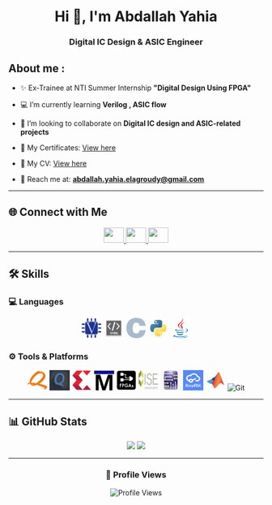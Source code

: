 <h1 align="center">Hi 👋, I'm Abdallah Yahia</h1>
<h3 align="center"> Digital IC Design & ASIC Engineer</h3>
  
## About me :

<picture> 

</picture>

- ✨ Ex-Trainee at NTI Summer Internship **"Digital Design Using FPGA"**

- 💻 I’m currently learning **Verilog , ASIC flow**

- 🤝 I’m looking to collaborate on **Digital IC design and ASIC-related projects**

- 📌 My Certificates: [View here](https://drive.google.com/drive/folders/1PSKc5ty9PWCybV36b8lyjOq-8tHzMy70?usp=sharing)

- 📄 My CV: [View here](https://drive.google.com/file/d/1LP-78kMHdRtCHeAtxfA4K2KVZfv0Vb1u/view?usp=sharing)

- 📢 Reach me at: **abdallah.yahia.elagroudy@gmail.com**

---

## 🌐 Connect with Me  

<p align="center">
  <a href="https://www.linkedin.com/in/abdallah-yahia" target="_blank">
    <img src="https://raw.githubusercontent.com/rahuldkjain/github-profile-readme-generator/master/src/images/icons/Social/linked-in-alt.svg" height="30" width="40" />
  </a>
  <a href="https://www.facebook.com/abdallah.yahia.545913" target="_blank">
    <img src="https://raw.githubusercontent.com/rahuldkjain/github-profile-readme-generator/master/src/images/icons/Social/facebook.svg" height="30" width="40" />
  </a>
  <a href="https://wa.me/201554438814" target="_blank">
    <img src="https://img.icons8.com/ios-filled/50/25D366/whatsapp--v1.png" height="30" width="40" />
  </a>
</p>  

---

## 🛠 Skills  

### 💻 Languages  
<p align="center">
  <code><img src="verilog.png" alt="Verilog" width="40" height="40"/></code>
  <code><img src="vhdl.png" alt="VHDL" width="40" height="40"/></code>
  <code><img src="https://raw.githubusercontent.com/devicons/devicon/master/icons/c/c-original.svg" width="40" height="40" /></code>
  <code><img src="https://raw.githubusercontent.com/devicons/devicon/master/icons/python/python-original.svg" width="40" height="40"/></code>
  <code><img src="https://raw.githubusercontent.com/devicons/devicon/master/icons/java/java-original.svg" width="40" height="40"/></code>
</p>  

### ⚙ Tools & Platforms  
<p align="center">
  <code><img src="QuestaSim.png" alt="QuestaSim" width="40" height="40"/></code>
  <code><img src="Questa-Lint.png" alt="Questa Lint" width="40" height="40"/></code>
  <code><img src="Vivado.png" alt="Vivado" width="40" height="40"/></code>
  <code><img src="ModelSim.png" alt="ModelSim" width="40" height="40"/></code>
  <code><img src="FPGA.png" alt="Vivado" width="40" height="40"/></code>
  <code><img src="ise.png" alt="ISE Design Suite" width="40" height="40"/></code>
  <code><img src="multi.png" alt="Multisim" width="40" height="40"/></code>
  <code><img src="easyeda-thumbnail.png" alt="EasyEDA" width="40" height="40"/></code>
  <code><img src="https://raw.githubusercontent.com/devicons/devicon/master/icons/matlab/matlab-original.svg" alt="MATLAB" width="40" height="40"/></code>
  <img src="https://user-images.githubusercontent.com/64439609/212556802-77a65ec1-aa71-4272-b603-1a57d1914678.png" width="40" height="40" alt="Git"/>
</p>  

---

## 📊 GitHub Stats  

<p align="center">
  <img src="https://github-readme-stats.vercel.app/api?username=Abdallah-Yahia&show_icons=true&theme=tokyonight" height="180px"/>
  <img src="https://github-readme-stats.vercel.app/api/top-langs/?username=Abdallah-Yahia&layout=compact&theme=tokyonight" height="180px"/>
</p>

--- 
<h3 align="center">👀 Profile Views</h3>

<p align="center">
  <img src="https://komarev.com/ghpvc/?username=Abdallah-Yahia&style=for-the-badge" alt="Profile Views" />
</p>
